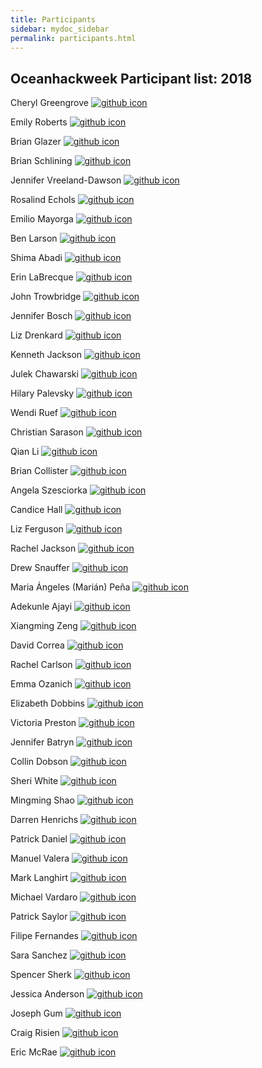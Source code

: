 ```yaml
---
title: Participants
sidebar: mydoc_sidebar
permalink: participants.html
---
```


## Oceanhackweek Participant list: 2018

Cheryl Greengrove [![github icon](https://raw.githubusercontent.com/geohackweek/ghw2016/master/img/github-black.png)](https://github.com/cgreengrove)

Emily Roberts [![github icon](https://raw.githubusercontent.com/geohackweek/ghw2016/master/img/github-black.png)](https://github.com/earobert)

Brian Glazer [![github icon](https://raw.githubusercontent.com/geohackweek/ghw2016/master/img/github-black.png)](https://github.com/glazer)

Brian Schlining [![github icon](https://raw.githubusercontent.com/geohackweek/ghw2016/master/img/github-black.png)](https://github.com/hohonuuli)

Jennifer Vreeland-Dawson [![github icon](https://raw.githubusercontent.com/geohackweek/ghw2016/master/img/github-black.png)](https://github.com/JVDTAMU)

Rosalind Echols [![github icon](https://raw.githubusercontent.com/geohackweek/ghw2016/master/img/github-black.png)](https://github.com/rechols)

Emilio Mayorga [![github icon](https://raw.githubusercontent.com/geohackweek/ghw2016/master/img/github-black.png)](https://github.com/emiliom)

Ben Larson [![github icon](https://raw.githubusercontent.com/geohackweek/ghw2016/master/img/github-black.png)](https://github.com/superflyben)

Shima Abadi [![github icon](https://raw.githubusercontent.com/geohackweek/ghw2016/master/img/github-black.png)](https://github.com/shimaabadi)

Erin LaBrecque [![github icon](https://raw.githubusercontent.com/geohackweek/ghw2016/master/img/github-black.png)](https://github.com/erinann)

John Trowbridge [![github icon](https://raw.githubusercontent.com/geohackweek/ghw2016/master/img/github-black.png)](https://github.com/jtrowbridge)

Jennifer Bosch [![github icon](https://raw.githubusercontent.com/geohackweek/ghw2016/master/img/github-black.png)](https://github.com/jbosch-noaa)

Liz Drenkard [![github icon](https://raw.githubusercontent.com/geohackweek/ghw2016/master/img/github-black.png)](https://github.com/amoebaliz)

Kenneth Jackson [![github icon](https://raw.githubusercontent.com/geohackweek/ghw2016/master/img/github-black.png)](https://github.com/k3jackson)

Julek Chawarski [![github icon](https://raw.githubusercontent.com/geohackweek/ghw2016/master/img/github-black.png)](https://github.com/jchawarski)

Hilary Palevsky [![github icon](https://raw.githubusercontent.com/geohackweek/ghw2016/master/img/github-black.png)](https://github.com/hipalevsky)

Wendi Ruef [![github icon](https://raw.githubusercontent.com/geohackweek/ghw2016/master/img/github-black.png)](https://github.com/wruef)

Christian Sarason [![github icon](https://raw.githubusercontent.com/geohackweek/ghw2016/master/img/github-black.png)](https://github.com/cpsarason)

Qian Li [![github icon](https://raw.githubusercontent.com/geohackweek/ghw2016/master/img/github-black.png)](https://github.com/QianLi2012)

Brian Collister [![github icon](https://raw.githubusercontent.com/geohackweek/ghw2016/master/img/github-black.png)](https://github.com/bcollist)

Angela Szesciorka [![github icon](https://raw.githubusercontent.com/geohackweek/ghw2016/master/img/github-black.png)](https://github.com/azorka)

Candice Hall [![github icon](https://raw.githubusercontent.com/geohackweek/ghw2016/master/img/github-black.png)](https://github.com/CandiceGH)

Liz Ferguson [![github icon](https://raw.githubusercontent.com/geohackweek/ghw2016/master/img/github-black.png)](https://github.com/lizferguson5)

Rachel Jackson [![github icon](https://raw.githubusercontent.com/geohackweek/ghw2016/master/img/github-black.png)](https://github.com/racheljack)

Drew Snauffer [![github icon](https://raw.githubusercontent.com/geohackweek/ghw2016/master/img/github-black.png)](https://github.com/a-snauffer)

Maria Ángeles (Marián) Peña [![github icon](https://raw.githubusercontent.com/geohackweek/ghw2016/master/img/github-black.png)](https://github.com/Marianpena)

Adekunle Ajayi [![github icon](https://raw.githubusercontent.com/geohackweek/ghw2016/master/img/github-black.png)](https://github.com/adeajayi-kunle)

Xiangming Zeng [![github icon](https://raw.githubusercontent.com/geohackweek/ghw2016/master/img/github-black.png)](https://github.com/xzenggit)

David Correa [![github icon](https://raw.githubusercontent.com/geohackweek/ghw2016/master/img/github-black.png)](https://github.com/davecorrea)

Rachel Carlson [![github icon](https://raw.githubusercontent.com/geohackweek/ghw2016/master/img/github-black.png)](https://github.com/rrcarlson)

Emma Ozanich [![github icon](https://raw.githubusercontent.com/geohackweek/ghw2016/master/img/github-black.png)](https://github.com/emma-oz)

Elizabeth Dobbins [![github icon](https://raw.githubusercontent.com/geohackweek/ghw2016/master/img/github-black.png)](https://github.com/eldobbins)

Victoria Preston [![github icon](https://raw.githubusercontent.com/geohackweek/ghw2016/master/img/github-black.png)](https://github.com/vpreston)

Jennifer Batryn [![github icon](https://raw.githubusercontent.com/geohackweek/ghw2016/master/img/github-black.png)](https://github.com/batryn)

Collin Dobson [![github icon](https://raw.githubusercontent.com/geohackweek/ghw2016/master/img/github-black.png)](https://github.com/cdobs)

Sheri White [![github icon](https://raw.githubusercontent.com/geohackweek/ghw2016/master/img/github-black.png)](https://github.com/snwhite)

Mingming Shao [![github icon](https://raw.githubusercontent.com/geohackweek/ghw2016/master/img/github-black.png)](https://github.com/umlvcheng)

Darren Henrichs [![github icon](https://raw.githubusercontent.com/geohackweek/ghw2016/master/img/github-black.png)](https://github.com/snifflesnrumjum)

Patrick Daniel [![github icon](https://raw.githubusercontent.com/geohackweek/ghw2016/master/img/github-black.png)](https://github.com/patcdaniel)

Manuel Valera [![github icon](https://raw.githubusercontent.com/geohackweek/ghw2016/master/img/github-black.png)](https://github.com/manuelvalera)

Mark Langhirt [![github icon](https://raw.githubusercontent.com/geohackweek/ghw2016/master/img/github-black.png)](https://github.com/bnwkeys)

Michael Vardaro [![github icon](https://raw.githubusercontent.com/geohackweek/ghw2016/master/img/github-black.png)](https://github.com/mvardaro)

Patrick Saylor [![github icon](https://raw.githubusercontent.com/geohackweek/ghw2016/master/img/github-black.png)](https://github.com/psaylor16)

Filipe Fernandes [![github icon](https://raw.githubusercontent.com/geohackweek/ghw2016/master/img/github-black.png)](https://github.com/ocefpaf)

Sara Sanchez [![github icon](https://raw.githubusercontent.com/geohackweek/ghw2016/master/img/github-black.png)](https://github.com/ssanchez20)

Spencer Sherk [![github icon](https://raw.githubusercontent.com/geohackweek/ghw2016/master/img/github-black.png)](https://github.com/SpencerSherk)

Jessica Anderson [![github icon](https://raw.githubusercontent.com/geohackweek/ghw2016/master/img/github-black.png)](https://github.com/jesse-a)

Joseph Gum [![github icon](https://raw.githubusercontent.com/geohackweek/ghw2016/master/img/github-black.png)](https://github.com/asx)

Craig Risien [![github icon](https://raw.githubusercontent.com/geohackweek/ghw2016/master/img/github-black.png)](https://github.com/crisien)

Eric McRae [![github icon](https://raw.githubusercontent.com/geohackweek/ghw2016/master/img/github-black.png)](https://github.com/swearic)
